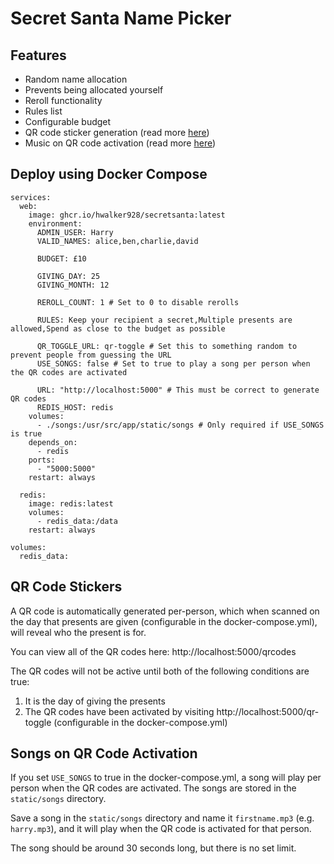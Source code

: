 # Secret Santa Name Picker

## Features

- Random name allocation
- Prevents being allocated yourself
- Reroll functionality
- Rules list
- Configurable budget
- QR code sticker generation (read more [here](#qr-code-stickers))
- Music on QR code activation (read more [here](#songs-on-qr-code-activation))

## Deploy using Docker Compose

```
services:
  web:
    image: ghcr.io/hwalker928/secretsanta:latest
    environment:
      ADMIN_USER: Harry
      VALID_NAMES: alice,ben,charlie,david

      BUDGET: £10

      GIVING_DAY: 25
      GIVING_MONTH: 12

      REROLL_COUNT: 1 # Set to 0 to disable rerolls

      RULES: Keep your recipient a secret,Multiple presents are allowed,Spend as close to the budget as possible

      QR_TOGGLE_URL: qr-toggle # Set this to something random to prevent people from guessing the URL
      USE_SONGS: false # Set to true to play a song per person when the QR codes are activated

      URL: "http://localhost:5000" # This must be correct to generate QR codes
      REDIS_HOST: redis
    volumes:
      - ./songs:/usr/src/app/static/songs # Only required if USE_SONGS is true
    depends_on:
      - redis
    ports:
      - "5000:5000"
    restart: always

  redis:
    image: redis:latest
    volumes:
      - redis_data:/data
    restart: always

volumes:
  redis_data:
```

## QR Code Stickers

A QR code is automatically generated per-person, which when scanned on the day that presents are given (configurable in the docker-compose.yml), will reveal who the present is for.

You can view all of the QR codes here: http://localhost:5000/qrcodes

The QR codes will not be active until both of the following conditions are true:

1. It is the day of giving the presents
2. The QR codes have been activated by visiting http://localhost:5000/qr-toggle (configurable in the docker-compose.yml)

## Songs on QR Code Activation

If you set `USE_SONGS` to true in the docker-compose.yml, a song will play per person when the QR codes are activated. The songs are stored in the `static/songs` directory.

Save a song in the `static/songs` directory and name it `firstname.mp3` (e.g. `harry.mp3`), and it will play when the QR code is activated for that person.

The song should be around 30 seconds long, but there is no set limit.

